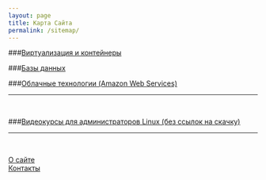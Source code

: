 ```yaml
---
layout: page
title: Карта Сайта
permalink: /sitemap/
---
```





###[Виртуализация и контейнеры](/linux/virtual/)

###[Базы данных](/linux/databases/)  

###[Облачные технологии (Amazon Web Services)](/linux/cloud/aws/)  

______

<br/>

###[Видеокурсы для администраторов Linux (без ссылок на скачку)](/linux/video-kursy/)  
______

<br/>

[О сайте](/about/)  
[Контакты](/contacts/)  
